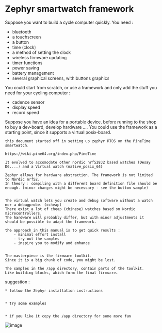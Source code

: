# Zephyr  smartwatch framework

Suppose you want to build a cycle computer quickly.
You need :
- bluetooth
- a touchscreen
- a button
- time (clock)
- a method of setting the clock
- wireless firmware updating
- timer functions
- power saving
- battery management
- several graphical screens, with buttons graphics

You could start from scratch, or use a framework and only add the stuff you need for your cycling computer :
- cadence sensor
- display speed
- record speed

Suppose you have an idea for a portable device, before running to the shop to buy a dev-board, develop hardware ….
You could use the framework as a starting point, since it supports a virtual posix-board.

```
this document started off in setting up zephyr RTOS on the PineTime smartwatch.

https://wiki.pine64.org/index.php/PineTime

It evolved to accomodate other nordic nrf52832 based watches (Desay D6....) and a Virtual watch (native_posix_64)

Zephyr allows for hardware abstraction. The framework is not limited to Nordic nrf52.
In theory : compiling with a different board definition file should be enough. (minor changes might be necessary - see the button sample)


The virtual watch lets you create and debug software without a watch nor a debugprobe. (=cheap)
There exist a lot of cheap (chinese) watches based on Nordic microcontrollers.
The hardware will probably differ, but with minor adjustments it should be possible to adapt the framework.
```

```
the approach in this manual is to get quick results :
    - minimal effort install
    - try out the samples
    - inspire you to modify and enhance


The masterpiece is the firmware toolkit.
Since it is a big chunk of code, you might be lost.

The samples in the /app directory, contain parts of the toolkit.
Like building blocks, which form the final firmware.
```

suggestion :

    
    * follow the Zephyr installation instructions


    * try some examples


    * if you like it copy the /app directory for some more fun



![image](PineTime-830x400.png)
